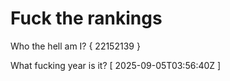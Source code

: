 # Fuck the rankings

Who the hell am I?
{ 22152139 }

What fucking year is it?
[ 2025-09-05T03:56:40Z ]
